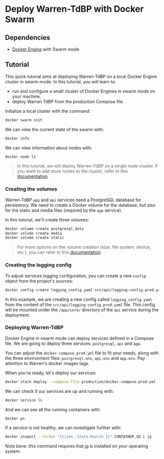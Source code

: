 # Deploy Warren-TdBP with Docker Swarm

## Dependencies

- [Docker Engine](https://docs.docker.com/engine/install/) with Swarm mode

## Tutorial

This quick tutorial aims at deploying Warren-TdBP on a local Docker Engine cluster in
swarm mode. In this tutorial, you will learn to:

- run and configure a small cluster of Docker Engines in swarm mode on your machine,
- deploy Warren TdBP from the production Compose file.

Initialize a local cluster with the command:
```bash
docker swarm init
```

We can view the current state of the swarm with:
```bash
docker info
```

We can view information about nodes with:
```bash
docker node ls
```

> In this tutorial, we will deploy Warren-TdBP on a single node cluster. If you want to
> add more nodes to the cluster, refer to this
> [documentation](https://docs.docker.com/engine/swarm/swarm-tutorial/add-nodes/).

### Creating the volumes

Warren-TdBP `app` and `api` services need a PostgreSQL database for persistency. We need
to create a Docker volume for the database, but also for the static and media files
(required by the `app` service).

In this tutorial, we'll create three volumes:
```bash
docker volume create postgresql_data
docker volume create media
docker volume create static
```

> For more options on the volume creation (size, file system, device, etc.), you can
> refer to this
> [documentation](https://docs.docker.com/engine/reference/commandline/volume_create/).

### Creating the logging config

To adjust services logging configuration, you can create a new `config` object from the
project's sources:

```bash
docker config create logging_config.yaml src/api/logging-config.prod.yaml
```

In this example, we are creating a new config called `logging_config.yaml` from the
content of the `src/api/logging-config.prod.yaml` file. This config will be mounted
under the `/app/core/` directory of the `api` service during the deployment.

### Deploying Warren-TdBP

Docker Engine in swarm mode can deploy services defined in a Compose file. We are going
to deploy three services: `postgresql`, `api` and `app`. 

You can adjust the `docker-compose.prod.yml` file to fit your needs, along with the
three environment files: `postgresql.env`, `api.env` and `app.env`. Pay attention to
Warren's docker images tags.

When you're ready, let's deploy our services: 
```bash
docker stack deploy --compose-file production/docker-compose.prod.yml
```

We can check if our services are up and running with:
```bash
docker service ls
```

And we can see all the running containers with:
```bash
docker ps
```

If a service is not healthy, we can investigate further with:
```bash
docker inspect --format "{{json .State.Health }}" CONTAINER_ID | jq
```
_Nota bene_: this command requires that [jq](https://jqlang.github.io/jq/) is installed
on your operating system.